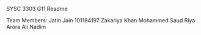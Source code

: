 SYSC 3303 G11 Readme

Team Members:   Jatin Jain 101184197
                Zakariya Khan
                Mohammed Saud
                Riya Arora
                Ali Nadim